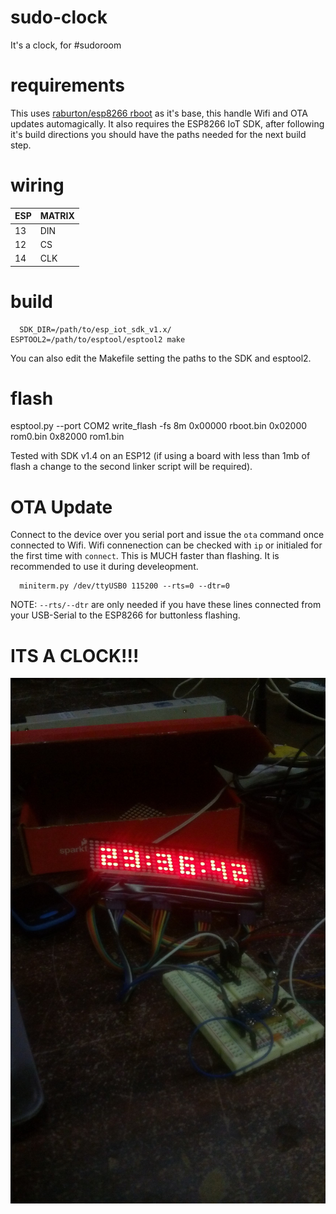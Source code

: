 # sudo-clock
It's a clock, for #sudoroom

# requirements
This uses [raburton/esp8266 rboot](https://github.com/raburton/esp8266/tree/master/rboot) as it's base,
this handle Wifi and OTA updates automagically. It also requires the ESP8266 IoT SDK, after following
it's build directions you should have the paths needed for the next build step.

# wiring

| ESP | MATRIX |
|-----|--------|
| 13  |   DIN  |
| 12  |   CS   |
| 14  |   CLK  |

# build
```
  SDK_DIR=/path/to/esp_iot_sdk_v1.x/ ESPTOOL2=/path/to/esptool/esptool2 make
```

You can also edit the Makefile setting the paths to the SDK and esptool2.

# flash
  esptool.py --port COM2 write_flash -fs 8m 0x00000 rboot.bin 0x02000 rom0.bin 0x82000 rom1.bin

Tested with SDK v1.4 on an ESP12 (if using a board with less than 1mb of flash
a change to the second linker script will be required).

# OTA Update
Connect to the device over you serial port and issue the `ota` command once connected to Wifi.
Wifi connenection can be checked with `ip` or initialed for the first time with `connect`.
This is MUCH faster than flashing. It is recommended to use it during develeopment.

```
  miniterm.py /dev/ttyUSB0 115200 --rts=0 --dtr=0
```

NOTE: `--rts/--dtr` are only needed if you have these lines connected from your USB-Serial to
the ESP8266 for buttonless flashing.

# ITS A CLOCK!!!
![It's a clock!](https://github.com/morganrallen/sudo-clock/raw/master/extra/clock.jpg)
